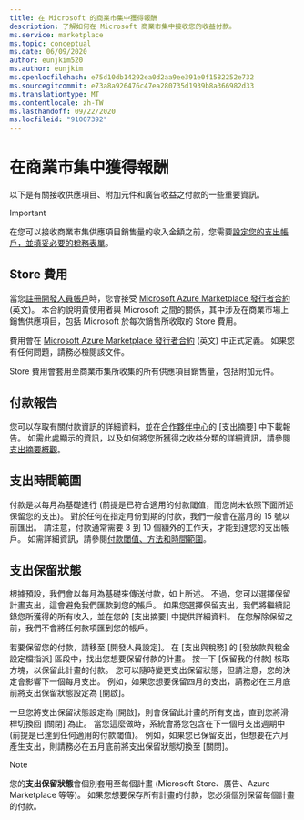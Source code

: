 ```yaml
---
title: 在 Microsoft 的商業市集中獲得報酬
description: 了解如何在 Microsoft 商業市集中接收您的收益付款。
ms.service: marketplace
ms.topic: conceptual
ms.date: 06/09/2020
author: eunjkim520
ms.author: eunjkim
ms.openlocfilehash: e75d10db14292ea0d2aa9ee391e0f1582252e732
ms.sourcegitcommit: e73a8a926476c47ea280735d1939b8a366982d33
ms.translationtype: MT
ms.contentlocale: zh-TW
ms.lasthandoff: 09/22/2020
ms.locfileid: "91007392"
---
```

# <a name="getting-paid-in-the-commercial-marketplace"></a>在商業市集中獲得報酬

以下是有關接收供應項目、附加元件和廣告收益之付款的一些重要資訊。

> [!IMPORTANT]
> 在您可以接收商業市集供應項目銷售量的收入金額之前，您需要[設定您的支出帳戶，並填妥必要的稅務表單](/azure/marketplace/marketplace-payout-account-setup)。

## <a name="store-fee"></a>Store 費用

當您[註冊開發人員帳戶](https://go.microsoft.com/fwlink/p/?LinkID=615100)時，您會接受 [Microsoft Azure Marketplace 發行者合約](https://go.microsoft.com/fwlink/p/?LinkID=699560) \(英文\)。 本合約說明貴使用者與 Microsoft 之間的關係，其中涉及在商業市場上銷售供應項目，包括 Microsoft 於每次銷售所收取的 Store 費用。

費用會在 [Microsoft Azure Marketplace 發行者合約](https://go.microsoft.com/fwlink/p/?LinkID=699560) \(英文\) 中正式定義。 如果您有任何問題，請務必檢閱該文件。

Store 費用會套用至商業市集所收集的所有供應項目銷售量，包括附加元件。

## <a name="payout-reporting"></a>付款報告

您可以存取有關付款資訊的詳細資料，並在[合作夥伴中心](https://partner.microsoft.com/dashboard)的 [支出摘要] 中下載報告。 如需此處顯示的資訊，以及如何將您所獲得之收益分類的詳細資訊，請參閱[支出摘要概觀](/azure/marketplace/payout-summary-overview)。

## <a name="payout-time-frame"></a>支出時間範圍

付款是以每月為基礎進行 (前提是已符合適用的付款閾值，而您尚未依照下面所述保留您的支出)。 對於任何在指定月份到期的付款，我們一般會在當月的 15 號以前匯出。 請注意，付款通常需要 3 到 10 個額外的工作天，才能到達您的支出帳戶。 如需詳細資訊，請參閱[付款閾值、方法和時間範圍](/azure/marketplace/payment-thresholds-methods-timeframes)。

## <a name="payout-hold-status"></a>支出保留狀態

根據預設，我們會以每月為基礎來傳送付款，如上所述。 不過，您可以選擇保留計畫支出，這會避免我們匯款到您的帳戶。 如果您選擇保留支出，我們將繼續記錄您所獲得的所有收入，並在您的 [支出摘要] 中提供詳細資料。 在您解除保留之前，我們不會將任何款項匯到您的帳戶。

若要保留您的付款，請移至 [開發人員設定]。 在 [支出與稅務] 的 [發放款與稅金設定檔指派] 區段中，找出您想要保留付款的計畫。 按一下 [保留我的付款] 核取方塊，以保留此計畫的付款。 您可以隨時變更支出保留狀態，但請注意，您的決定會影響下一個每月支出。 例如，如果您想要保留四月的支出，請務必在三月底前將支出保留狀態設定為 [開啟]。

一旦您將支出保留狀態設定為 [開啟]，則會保留此計畫的所有支出，直到您將滑桿切換回 [關閉] 為止。 當您這麼做時，系統會將您包含在下一個月支出週期中 (前提是已達到任何適用的付款閾值)。 例如，如果您已保留支出，但想要在六月產生支出，則請務必在五月底前將支出保留狀態切換至 [關閉]。

> [!NOTE]
> 您的**支出保留狀態**會個別套用至每個計畫 (Microsoft Store、廣告、Azure Marketplace 等等)。 如果您想要保存所有計畫的付款，您必須個別保留每個計畫的付款。

